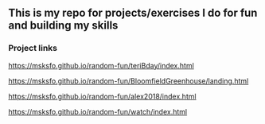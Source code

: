 ## This is my repo for projects/exercises I do for fun and building my skills

### Project links

https://msksfo.github.io/random-fun/teriBday/index.html

https://msksfo.github.io/random-fun/BloomfieldGreenhouse/landing.html

https://msksfo.github.io/random-fun/alex2018/index.html

https://msksfo.github.io/random-fun/watch/index.html

